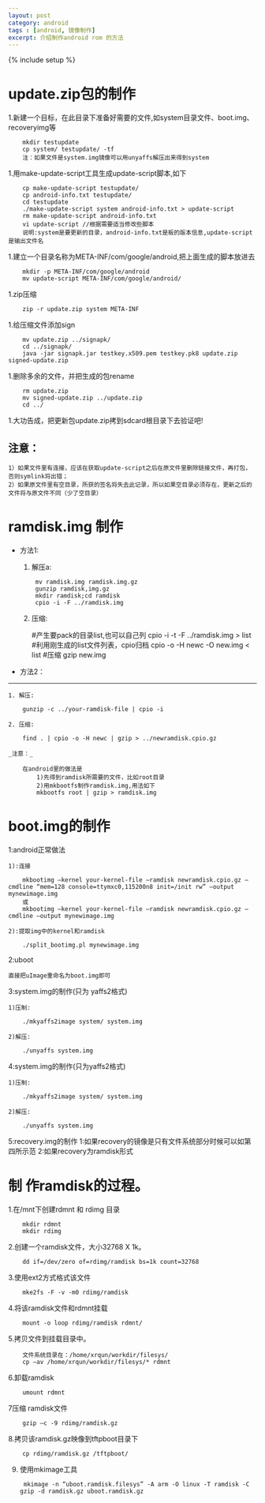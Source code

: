 ```yaml
---
layout: post
category: android
tags : [android, 镜像制作]
excerpt: 介绍制作android rom 的方法
---
```


{% include setup %}

update.zip包的制作
======

1.新建一个目标，在此目录下准备好需要的文件,如system目录文件、boot.img、recoveryimg等

        mkdir testupdate
        cp system/ testupdate/ -tf
        注：如果文件是system.img镜像可以用unyaffs解压出来得到system

1.用make-update-script工具生成update-script脚本,如下

        cp make-update-script testupdate/
        cp android-info.txt testupdate/
        cd testupdate
        ./make-update-script system android-info.txt > update-script
        rm make-update-script android-info.txt
        vi update-script //根据需要适当修改些脚本
        说明:system是要更新的目录，android-info.txt是板的版本信息,update-script是输出文件名

1.建立一个目录名称为META-INF/com/google/android,把上面生成的脚本放进去

        mkdir -p META-INF/com/google/android
        mv update-script META-INF/com/google/android/

1.zip压缩

        zip -r update.zip system META-INF

1.给压缩文件添加sign

        mv update.zip ../signapk/
        cd ../signapk/
        java -jar signapk.jar testkey.x509.pem testkey.pk8 update.zip signed-update.zip

1.删除多余的文件，并把生成的包rename

        rm update.zip
        mv signed-update.zip ../update.zip
        cd ../

1.大功告成，把更新包update.zip拷到sdcard根目录下去验证吧!

注意：
------

    1）如果文件里有连接，应该在获取update-script之后在原文件里删除链接文件，再打包，否则symlink将出错；
    2）如果原文件里有空目录，所获的签名将失去此记录，所以如果空目录必须存在，更新之后的文件将与原文件不同（少了空目录）

ramdisk.img 制作
======

* 方法1:

    1. 解压a:

            mv ramdisk.img ramdisk.img.gz
            gunzip ramdisk,img.gz
            mkdir ramdisk;cd ramdisk
            cpio -i -F ../ramdisk.img

    2. 压缩:

        #产生要pack的目录list,也可以自己列
        cpio -i -t -F ../ramdisk.img > list
        #利用刚生成的list文件列表，cpio归档
        cpio -o -H newc -O new.img < list
        #压缩
        gzip new.img

* 方法2：
------

    1. 解压:

        gunzip -c ../your-ramdisk-file | cpio -i

    2. 压缩:

        find . | cpio -o -H newc | gzip > ../newramdisk.cpio.gz

    _注意：_

        在android里的做法是
            1)先得到ramdisk所需要的文件，比如root目录
            2)用mkbootfs制作ramdisk.img,用法如下
            mkbootfs root | gzip > ramdisk.img

boot.img的制作
======
1:android正常做法

    1):连接

        mkbootimg –kernel your-kernel-file –ramdisk newramdisk.cpio.gz –cmdline “mem=128 console=ttymxc0,115200n8 init=/init rw” –output mynewimage.img
        或
        mkbootimg –kernel your-kernel-file –ramdisk newramdisk.cpio.gz –cmdline –output mynewimage.img

    2):提取img中的kernel和ramdisk

        ./split_bootimg.pl mynewimage.img

2:uboot

    直接把uImage重命名为boot.img即可

3:system.img的制作(只为 yaffs2格式)

    1)压制:

        ./mkyaffs2image system/ system.img

    2)解压:

        ./unyaffs system.img

4:system.img的制作(只为yaffs2格式)

    1)压制:

        ./mkyaffs2image system/ system.img

    2)解压:

        ./unyaffs system.img

5:recovery.img的制作
    1:如果recovery的镜像是只有文件系统部分时候可以如第四所示范
    2:如果recovery为ramdisk形式

制 作ramdisk的过程。
======
1.在/mnt下创建rdmnt 和 rdimg 目录

        mkdir rdmnt
        mkdir rdimg

2.创建一个ramdisk文件，大小32768 X 1k。

        dd if=/dev/zero of=rdimg/ramdisk bs=1k count=32768

3.使用ext2方式格式该文件

        mke2fs -F -v -m0 rdimg/ramdisk

4.将该ramdisk文件和rdmnt挂载

        mount -o loop rdimg/ramdisk rdmnt/

5.拷贝文件到挂载目录中。

        文件系统目录在：/home/xrqun/workdir/filesys/
        cp –av /home/xrqun/workdir/filesys/* rdmnt

6.卸载ramdisk

        umount rdmnt

7压缩 ramdisk文件

        gzip –c -9 rdimg/ramdisk.gz

8.拷贝该ramdisk.gz映像到tftpboot目录下

        cp rdimg/ramdisk.gz /tftpboot/

9. 使用mkimage工具

        mkimage -n “uboot.ramdisk.filesys” -A arm -O linux -T ramdisk -C gzip -d ramdisk.gz uboot.ramdisk.gz
